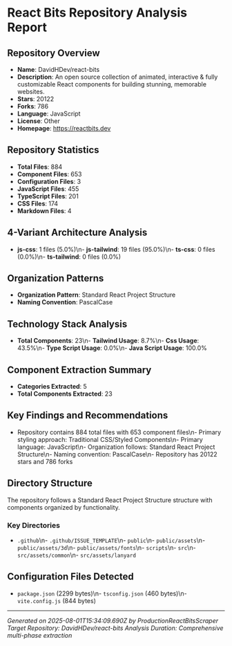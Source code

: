 # React Bits Repository Analysis Report

## Repository Overview
- **Name**: DavidHDev/react-bits
- **Description**: An open source collection of animated, interactive & fully customizable React components for building stunning, memorable websites.
- **Stars**: 20122
- **Forks**: 786
- **Language**: JavaScript
- **License**: Other
- **Homepage**: https://reactbits.dev

## Repository Statistics
- **Total Files**: 884
- **Component Files**: 653
- **Configuration Files**: 3
- **JavaScript Files**: 455
- **TypeScript Files**: 201
- **CSS Files**: 174
- **Markdown Files**: 4

## 4-Variant Architecture Analysis
- **js-css**: 1 files (5.0%)\n- **js-tailwind**: 19 files (95.0%)\n- **ts-css**: 0 files (0.0%)\n- **ts-tailwind**: 0 files (0.0%)

## Organization Patterns
- **Organization Pattern**: Standard React Project Structure
- **Naming Convention**: PascalCase

## Technology Stack Analysis
- **Total Components**: 23\n- **Tailwind Usage**: 8.7%\n- **Css Usage**: 43.5%\n- **Type Script Usage**: 0.0%\n- **Java Script Usage**: 100.0%

## Component Extraction Summary
- **Categories Extracted**: 5
- **Total Components Extracted**: 23

## Key Findings and Recommendations
- Repository contains 884 total files with 653 component files\n- Primary styling approach: Traditional CSS/Styled Components\n- Primary language: JavaScript\n- Organization follows: Standard React Project Structure\n- Naming convention: PascalCase\n- Repository has 20122 stars and 786 forks

## Directory Structure
The repository follows a Standard React Project Structure structure with components organized by functionality.

### Key Directories
- `.github`\n- `.github/ISSUE_TEMPLATE`\n- `public`\n- `public/assets`\n- `public/assets/3d`\n- `public/assets/fonts`\n- `scripts`\n- `src`\n- `src/assets/common`\n- `src/assets/lanyard`

## Configuration Files Detected
- `package.json` (2299 bytes)\n- `tsconfig.json` (460 bytes)\n- `vite.config.js` (844 bytes)

---
*Generated on 2025-08-01T15:34:09.690Z by ProductionReactBitsScraper*
*Target Repository: DavidHDev/react-bits*
*Analysis Duration: Comprehensive multi-phase extraction*
